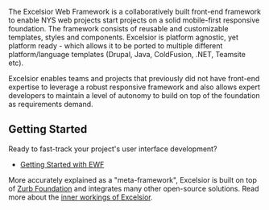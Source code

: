 The Excelsior Web Framework is a collaboratively built front-end framework to enable NYS web projects start projects on a solid mobile-first responsive foundation.  The framework consists of reusable and customizable templates, styles and components. Excelsior is platform agnostic, yet platform ready - which allows it to be ported to multiple different platform/language templates (Drupal, Java, ColdFusion, .NET, Teamsite etc).

Excelsior enables teams and projects that previously did not have front-end expertise to leverage a robust responsive framework and also allows expert developers to maintain a level of autonomy to build on top of the foundation as requirements demand.  

## Getting Started 

Ready to fast-track your project's user interface development?
 
 - [Getting Started with EWF](https://github.com/nys-its/excelsior-web-framework/wiki)
 

More accurately explained as a "meta-framework", Excelsior is built on top of [Zurb Foundation](http://foundation.zurb.com/) and integrates many other open-source solutions. Read more about the [inner workings of Excelsior](Excelsior-Parts).
